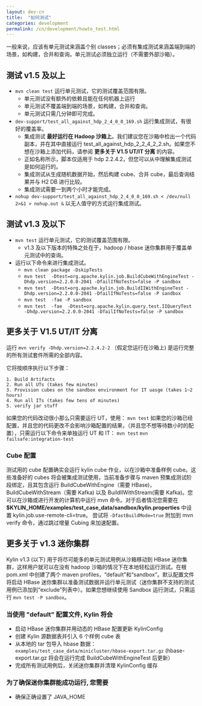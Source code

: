 ```yaml
---
layout: dev-cn
title:  "如何测试"
categories: development
permalink: /cn/development/howto_test.html
---
```


一般来说，应该有单元测试来涵盖个别 classes；必须有集成测试来涵盖端到端的场景，如构建，合并和查询。单元测试必须独立运行（不需要外部沙箱）。

## 测试 v1.5 及以上

* `mvn clean test` 运行单元测试，它的测试覆盖范围有限。
    * 单元测试没有额外的依赖且能在任何机器上运行
    * 单元测试不覆盖端到端的场景，如构建，合并和查询。
    * 单元测试只需几分钟即可完成。
* `dev-support/test_all_against_hdp_2_4_0_0_169.sh` 运行集成测试，有很好的覆盖率。
    * 集成测试 __最好运行在 Hadoop 沙箱上__。我们建议您在沙箱中检出一个代码副本，并在其中直接运行 test_all_against_hdp_2_2_4_2_2.sh。如果您不想在沙箱上添加代码，请参阅 __更多关于 V1.5 UT/IT 分离__ 的内容。
    * 正如名称所示，脚本仅适用于 hdp 2.2.4.2，但您可以从中理解集成测试是如何运行的。
    * 集成测试从生成随机数据开始，然后构建 cube、合并 cube，最后查询结果并与 H2 DB 进行比较。
    * 集成测试需要一到两个小时才能完成。
* `nohup dev-support/test_all_against_hdp_2_4_0_0_169.sh < /dev/null 2>&1 > nohup.out &` 以无人值守的方式运行集成测试。

## 测试 v1.3 及以下

* `mvn test` 运行单元测试，它的测试覆盖范围有限。
    * v1.3 及以下版本的特殊之处在于，hadoop / hbase 迷你集群用于覆盖单元测试中的查询。
* 运行以下命令来进行集成测试。
    * `mvn clean package -DskipTests`
    * `mvn test  -Dtest=org.apache.kylin.job.BuildCubeWithEngineTest -Dhdp.version=2.2.0.0-2041 -DfailIfNoTests=false -P sandbox`
    * `mvn test  -Dtest=org.apache.kylin.job.BuildIIWithEngineTest -Dhdp.version=2.2.0.0-2041 -DfailIfNoTests=false -P sandbox`
    * `mvn test  -fae -P sandbox`
    * `mvn test  -fae  -Dtest=org.apache.kylin.query.test.IIQueryTest -Dhdp.version=2.2.0.0-2041 -DfailIfNoTests=false -P sandbox`

## 更多关于 V1.5 UT/IT 分离

运行 `mvn verify -Dhdp.version=2.2.4.2-2` （假定您运行在沙箱上) 是运行完整的所有测试套件所需的全部内容。

它将按顺序执行以下步骤：
 
    1. Build Artifacts 
    2. Run all UTs (takes few minutes) 
    3. Provision cubes on the sandbox environment for IT uasge (takes 1~2 hours) 
    4. Run all ITs (takes few tens of minutes) 
    5. verify jar stuff 

如果您的代码改动很小那么只需要运行 UT，使用： 
`mvn test`
如果您的沙箱已经配置，并且您的代码更改不会影响沙箱配置的结果，（并且您不想等待数小时的配置），只需运行以下命令来单独运行 UT 和 IT： 
`mvn test`
`mvn failsafe:integration-test`

### Cube 配置

测试用的 cube 配置确实会运行 kylin cube 作业，以在沙箱中准备样例 cube。这些准备好的 cubes 将会被集成测试使用，当前准备步骤与 maven 预集成测试阶段绑定，且其包含运行 BuildCubeWithEngine（需要 HBase)，BuildCubeWithStream（需要 Kafka) 以及 BuildIIWithStream(需要 Kafka)。您可以在沙箱或进行开发的计算机中运行 mvn 命令。对于后者情况您需要在 __$KYLIN_HOME/examples/test_case_data/sandbox/kylin.properties__ 中设置 kylin.job.use-remote-cli=true。
尝试将 `-DfastBuildMode=true` 附加到 mvn verify 命令，通过跳过增量 Cubing 来加速配置。 

## 更多关于 v1.3 迷你集群

Kylin v1.3 (以下) 用于将尽可能多的单元测试用例从沙箱移动到 HBase 迷你集群，这样用户就可以在没有 hadoop 沙箱的情况下在本地轻松运行测试。在根 pom.xml 中创建了两个 maven profiles，“default”和“sandbox”。默认配置文件将启动 HBase 迷你集群以准备测试数据并运行单元测试（迷你集群不支持的测试用例已添加到“exclude”列表中）。如果您想继续使用 Sandbox 运行测试，只需运行 `mvn test -P sandbox`。

### 当使用 "default" 配置文件, Kylin 将会

* 启动 HBase 迷你集群并用动态的 HBase 配置更新 KylinConfig
* 创建 Kylin 源数据表并引入 6 个样例 cube 表
* 从本地的 tar 包导入 hbase 数据：`examples/test_case_data/minicluster/hbase-export.tar.gz` (hbase-export.tar.gz 将会在运行完成 BuildCubeWithEngineTest 后更新）
* 完成所有测试用例后，关闭迷你集群并清理 KylinConfig 缓存

### 为了确保迷你集群能成功运行, 您需要

* 确保正确设置了 JAVA_HOME 
